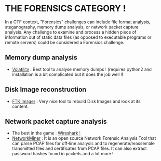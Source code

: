 # THE FORENSICS CATEGORY !

In a CTF context, "Forensics" challenges can include file format analysis, steganography, memory dump analysis, or network packet capture analysis. Any challenge to examine and process a hidden piece of information out of static data files (as opposed to executable programs or remote servers) could be considered a Forensics challenge.

## Memory dump analysis
- [Volatility](https://www.volatilityfoundation.org/) : Best tool to analyse memory dumps ! (requires python2 and installation is a bit complicated but it does the job well !)

## Disk Image reconstruction
- [FTK Imager](https://www.exterro.com/ftk-imager) : Very nice tool to rebuild Disk Images and look at its content.

## Network packet capture analysis
- The best in the game : [Wireshark !](https://www.wireshark.org/)
- [NetworkMiner](https://www.netresec.com/?page=NetworkMiner) : It is an open source Network Forensic Analysis Tool that can parse PCAP files for off-line analysis and to regenerate/reassemble transmitted files and certificates from PCAP files. It can also extract password hashes found in packets and a lot more !
